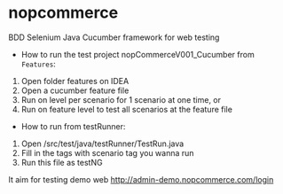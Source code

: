 # nopcommerce
BDD Selenium Java Cucumber framework for web testing
- How to run the test project nopCommerceV001_Cucumber from `Features`:
1. Open folder features on IDEA
2. Open a cucumber feature file
3. Run on level per scenario for 1 scenario at one time, or 
4. Run on feature level to test all scenarios at the feature file

- How to run from testRunner:
1.  Open /src/test/java/testRunner/TestRun.java
2.  Fill in the tags with scenario tag you wanna run
3.  Run this file as testNG

It aim for testing demo web http://admin-demo.nopcommerce.com/login
